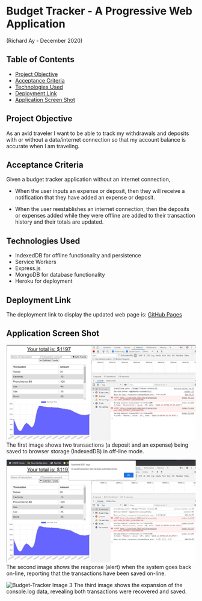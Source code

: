 # Budget Tracker - A Progressive Web Application
(Richard Ay - December 2020)


## Table of Contents
* [Project Objective](#project-objective)
* [Acceptance Criteria](#acceptance-criteria)
* [Technologies Used](#technologies-used)
* [Deployment Link](#deployment-link)
* [Application Screen Shot](#application-screen-shot)


## Project Objective
As an avid traveler I want to be able to track my withdrawals and deposits with or without a data/internet connection
so that my account balance is accurate when I am traveling. 

## Acceptance Criteria
Given a budget tracker application without an internet connection,

* When the user inputs an expense or deposit, then they will receive a notification that they have added an expense or deposit.

* When the user reestablishes an internet connection, then the deposits or expenses added while they were offline are added to their transaction history and their totals are updated.


## Technologies Used

* IndexedDB for offline functionality and persistence
* Service Workers
* Express.js
* MongoDB for database functionality
* Heroku for deployment


## Deployment Link
The deployment link to display the updated web page is: 
[GitHub Pages](https://captainrich.github.io/budget-tracker/) 



## Application Screen Shot

![Budget-Tracker Image 1](./images/off-line1.jpg) The first image shows two transactions (a deposit and an expense) being saved to browser storage (IndexedDB) in off-line mode.

![Budget-Tracker Image 2](./images/off-line2.jpg) The second image shows the response (alert) when the system goes back on-line, reporting that the transactions have been saved on-line.

![Budget-Tracker Image 3](./images/off-line3.jpg) The third image shows the expansion of the console.log data, revealing both transactions were recovered and saved.
